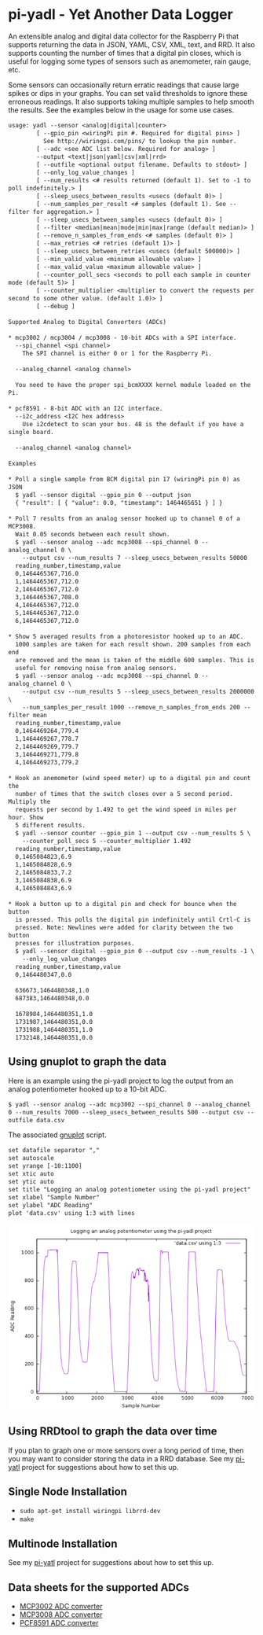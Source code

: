 # pi-yadl - Yet Another Data Logger

An extensible analog and digital data collector for the Raspberry Pi that supports
returning the data in JSON, YAML, CSV, XML, text, and RRD. It also supports
counting the number of times that a digital pin closes, which is useful for
logging some types of sensors such as anemometer, rain gauge, etc.

Some sensors can occasionally return erratic readings that cause large spikes
or dips in your graphs. You can set valid thresholds to ignore these erroneous
readings. It also supports taking multiple samples to help smooth the results.
See the examples below in the usage for some use cases.

    usage: yadl --sensor <analog|digital|counter>
    		[ --gpio_pin <wiringPi pin #. Required for digital pins> ]
    		  See http://wiringpi.com/pins/ to lookup the pin number.
    		[ --adc <see ADC list below. Required for analog> ]
    		--output <text|json|yaml|csv|xml|rrd>
    		[ --outfile <optional output filename. Defaults to stdout> ]
    		[ --only_log_value_changes ]
    		[ --num_results <# results returned (default 1). Set to -1 to poll indefinitely.> ]
    		[ --sleep_usecs_between_results <usecs (default 0)> ]
    		[ --num_samples_per_result <# samples (default 1). See --filter for aggregation.> ]
    		[ --sleep_usecs_between_samples <usecs (default 0)> ]
    		[ --filter <median|mean|mode|min|max|range (default median)> ]
    		[ --remove_n_samples_from_ends <# samples (default 0)> ]
    		[ --max_retries <# retries (default 1)> ]
    		[ --sleep_usecs_between_retries <usecs (default 500000)> ]
    		[ --min_valid_value <minimum allowable value> ]
    		[ --max_valid_value <maximum allowable value> ]
    		[ --counter_poll_secs <seconds to poll each sample in counter mode (default 5)> ]
    		[ --counter_multiplier <multiplier to convert the requests per second to some other value. (default 1.0)> ]
    		[ --debug ]
    
    Supported Analog to Digital Converters (ADCs)
    
    * mcp3002 / mcp3004 / mcp3008 - 10-bit ADCs with a SPI interface.
      --spi_channel <spi channel>
      	The SPI channel is either 0 or 1 for the Raspberry Pi.
    
      --analog_channel <analog channel>
    
      You need to have the proper spi_bcmXXXX kernel module loaded on the Pi.
    
    * pcf8591 - 8-bit ADC with an I2C interface.
      --i2c_address <I2C hex address>
      	Use i2cdetect to scan your bus. 48 is the default if you have a single board.
    
      --analog_channel <analog channel>
    
    Examples
    
    * Poll a single sample from BCM digital pin 17 (wiringPi pin 0) as JSON
      $ yadl --sensor digital --gpio_pin 0 --output json
      { "result": [ { "value": 0.0, "timestamp": 1464465651 } ] }
    
    * Poll 7 results from an analog sensor hooked up to channel 0 of a MCP3008.
      Wait 0.05 seconds between each result shown.
      $ yadl --sensor analog --adc mcp3008 --spi_channel 0 --analog_channel 0 \
    	--output csv --num_results 7 --sleep_usecs_between_results 50000
      reading_number,timestamp,value
      0,1464465367,716.0
      1,1464465367,712.0
      2,1464465367,712.0
      3,1464465367,708.0
      4,1464465367,712.0
      5,1464465367,712.0
      6,1464465367,712.0
    
    * Show 5 averaged results from a photoresistor hooked up to an ADC.
      1000 samples are taken for each result shown. 200 samples from each end
      are removed and the mean is taken of the middle 600 samples. This is
      useful for removing noise from analog sensors.
      $ yadl --sensor analog --adc mcp3008 --spi_channel 0 --analog_channel 0 \
    	--output csv --num_results 5 --sleep_usecs_between_results 2000000 \
    	--num_samples_per_result 1000 --remove_n_samples_from_ends 200 --filter mean
      reading_number,timestamp,value
      0,1464469264,779.4
      1,1464469267,778.7
      2,1464469269,779.7
      3,1464469271,779.8
      4,1464469273,779.2
    
    * Hook an anemometer (wind speed meter) up to a digital pin and count the
      number of times that the switch closes over a 5 second period. Multiply the
      requests per second by 1.492 to get the wind speed in miles per hour. Show
      5 different results.
      $ yadl --sensor counter --gpio_pin 1 --output csv --num_results 5 \
      	--counter_poll_secs 5 --counter_multiplier 1.492
      reading_number,timestamp,value
      0,1465084823,6.9
      1,1465084828,6.9
      2,1465084833,7.2
      3,1465084838,6.9
      4,1465084843,6.9
    
    * Hook a button up to a digital pin and check for bounce when the button
      is pressed. This polls the digital pin indefinitely until Crtl-C is
      pressed. Note: Newlines were added for clarity between the two button
      presses for illustration purposes.
      $ yadl --sensor digital --gpio_pin 0 --output csv --num_results -1 \
    	--only_log_value_changes
      reading_number,timestamp,value
      0,1464480347,0.0
    
      636673,1464480348,1.0
      687383,1464480348,0.0
    
      1678984,1464480351,1.0
      1731987,1464480351,0.0
      1731988,1464480351,1.0
      1732148,1464480351,0.0


## Using gnuplot to graph the data

Here is an example using the pi-yadl project to log the output from an analog
potentiometer hooked up to a 10-bit ADC.

    $ yadl --sensor analog --adc mcp3002 --spi_channel 0 --analog_channel 0 --num_results 7000 --sleep_usecs_between_results 500 --output csv --outfile data.csv

The associated [gnuplot](http://www.gnuplot.info/) script.

    set datafile separator ","
    set autoscale
    set yrange [-10:1100]
    set xtic auto
    set ytic auto
    set title "Logging an analog potentiometer using the pi-yadl project"
    set xlabel "Sample Number"
    set ylabel "ADC Reading"
    plot 'data.csv' using 1:3 with lines

![Example using GNUplot to log the data](images/pi-yadl-analog-pot-example.png?raw=1)


## Using RRDtool to graph the data over time

If you plan to graph one or more sensors over a long period of time, then you
may want to consider storing the data in a RRD database. See my
[pi-yatl](https://github.com/masneyb/pi-yatl) project for suggestions about how
to set this up.


## Single Node Installation

* `sudo apt-get install wiringpi librrd-dev`
* `make`


## Multinode Installation

See my [pi-yatl](https://github.com/masneyb/pi-yatl) project for suggestions
about how to set this up.


## Data sheets for the supported ADCs

* [MCP3002 ADC converter](http://ww1.microchip.com/downloads/en/DeviceDoc/21294C.pdf)
* [MCP3008 ADC converter](https://www.adafruit.com/datasheets/MCP3008.pdf)
* [PCF8591 ADC converter](http://www.nxp.com/documents/data_sheet/PCF8591.pdf)

